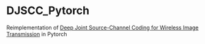 # DJSCC_Pytorch
Reimplementation of [Deep Joint Source-Channel Coding for Wireless Image Transmission](https://ieeexplore.ieee.org/document/8723589) in Pytorch
